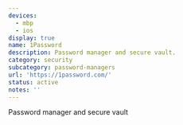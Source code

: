 ```yaml
---
devices:
  - mbp
  - ios
display: true
name: 1Password
description: Password manager and secure vault.
category: security
subcategory: password-managers
url: 'https://1password.com/'
status: active
notes: ''
---
```


Password manager and secure vault
